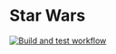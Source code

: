 # Star Wars

[![Build and test workflow](https://github.com/kihana/star-wars/actions/workflows/main.yaml/badge.svg)](https://github.com/kihana/star-wars/actions/workflows/main.yaml)

